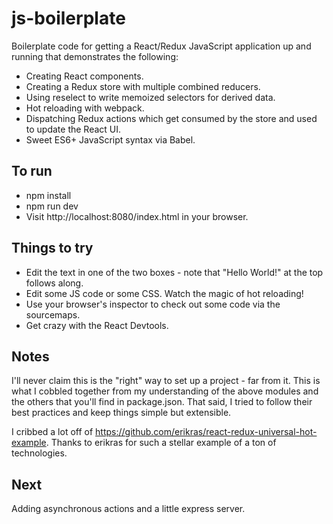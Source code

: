 # js-boilerplate

Boilerplate code for getting a React/Redux JavaScript application up and running that demonstrates the following:

- Creating React components.
- Creating a Redux store with multiple combined reducers.
- Using reselect to write memoized selectors for derived data.
- Hot reloading with webpack.
- Dispatching Redux actions which get consumed by the store and used to update the React UI.
- Sweet ES6+ JavaScript syntax via Babel.

## To run

- npm install
- npm run dev
- Visit http://localhost:8080/index.html in your browser.

## Things to try

- Edit the text in one of the two boxes - note that "Hello World!" at the top follows along.
- Edit some JS code or some CSS.  Watch the magic of hot reloading!
- Use your browser's inspector to check out some code via the sourcemaps.
- Get crazy with the React Devtools.

## Notes

I'll never claim this is the "right" way to set up a project - far from it.  This is what I cobbled together from my understanding of the above modules and the others that you'll find in package.json.  That said, I tried to follow their best practices and keep things simple but extensible.   

I cribbed a lot off of https://github.com/erikras/react-redux-universal-hot-example.  Thanks to erikras for such a stellar example of a ton of technologies.

## Next

Adding asynchronous actions and a little express server.
